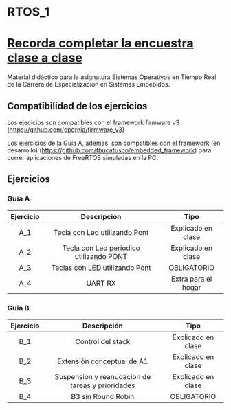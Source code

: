 # RTOS_1
# [**Recorda completar la encuestra clase a clase**](https://forms.gle/RvphazRZdpaU6VWG8)

Material didáctico para la asignatura Sistemas Operativos en Tiempo Real de la Carrera de Especialización en Sistemas Embebidos.


## Compatibilidad de los ejercicios

Los ejecicios son compatibles con el framework firmware v3 (https://github.com/epernia/firmware_v3)

Los ejercicios de la Guía A, ademas, son compatibles con el framework (en desarrollo) (https://github.com/fbucafusco/embedded_framework) para correr aplicaciones de FreeRTOS simuladas en la PC.

## **Ejercicios**

### __Guia A__
| Ejercicio | Descripción | Tipo |
| :-: | :-: | :-: |
| A_1 | Tecla con Led utilizando Pont  			    | Explicado en clase  |
| A_2 | Tecla con Led periodico utilizando PONT 	| Explicado en clase  |
| A_3 | Teclas con LED utilizando Pont | OBLIGATORIO    |
| A_4 | UART RX     | Extra para el hogar |


### __Guia B__
| Ejercicio | Descripción | Tipo |
| :-: | :-: | :-: |
| B_1 | Control del stack  | Explicado en clase |
| B_2 | Extensión conceptual de A1 | Explicado en clase |
| B_3 | Suspension y reanudacion de tareas y prioridades | Explicado en clase  |
| B_4 | B3 sin Round Robin | OBLIGATORIO |